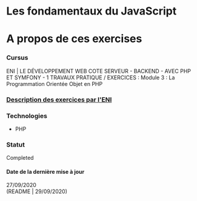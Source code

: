 # Les fondamentaux du JavaScript

# A propos de ces exercises

### Cursus
ENI | LE DÉVELOPPEMENT WEB COTE SERVEUR - BACKEND - AVEC PHP ET SYMFONY - 1
TRAVAUX PRATIQUE / EXERCICES : Module 3 : La Programmation Orientée Objet en PHP

### [Description des exercices par l'ENI](https://github.com/Dyrits/LES-FONDAMENTAUX-DU-JAVASCRIPT/blob/master/Module%2001%20-%20%C3%89nonc%C3%A9%20TP%2001%20-%20Les%20fondamentaux%20du%20Javascript.pdf)

### Technologies
- PHP

### Statut
Completed

#### Date de la dernière mise à jour
27/09/2020  
(README | 29/09/2020)